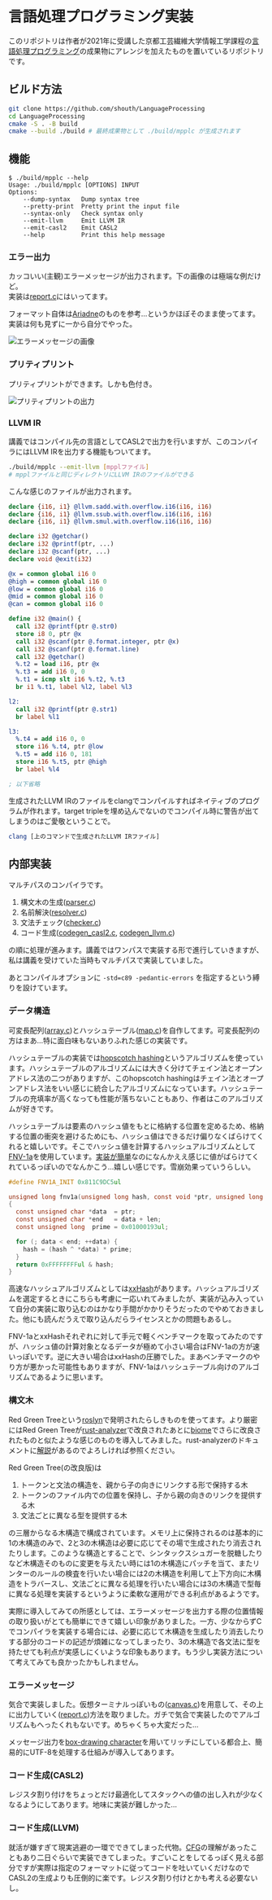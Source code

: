 # 言語処理プログラミング実装

このリポジトリは作者が2021年に受講した京都工芸繊維大学情報工学課程の[言語処理プログラミング](https://www.syllabus.kit.ac.jp/archive/?c=detail&pk=1157&schedule_code=12221202&yr=2021&sk=99&sn=%E8%A8%80%E8%AA%9E%E5%87%A6%E7%90%86%E3%83%97%E3%83%AD%E3%82%B0%E3%83%A9%E3%83%9F%E3%83%B3%E3%82%B0)の成果物にアレンジを加えたものを置いているリポジトリです。

## ビルド方法

```bash
git clone https://github.com/shouth/LanguageProcessing
cd LanguageProcessing
cmake -S . -B build
cmake --build ./build # 最終成果物として ./build/mpplc が生成されます
```

## 機能

```
$ ./build/mpplc --help
Usage: ./build/mpplc [OPTIONS] INPUT
Options:
    --dump-syntax   Dump syntax tree
    --pretty-print  Pretty print the input file
    --syntax-only   Check syntax only
    --emit-llvm     Emit LLVM IR
    --emit-casl2    Emit CASL2
    --help          Print this help message
```

### エラー出力

カッコいい(主観)エラーメッセージが出力されます。下の画像のは極端な例だけど。  
実装は[report.c](https://github.com/shouth/LanguageProcessing/blob/main/src/report.c)にはいってます。

フォーマット自体は[Ariadne](https://github.com/zesterer/ariadne)のものを参考…というかほぼそのまま使ってます。実装は何も見ずに一から自分でやった。

![エラーメッセージの画像](./img/error.png)

### プリティプリント

プリティプリントができます。しかも色付き。

![プリティプリントの出力](./img/pretty.png)

### LLVM IR

講義ではコンパイル先の言語としてCASL2で出力を行いますが、このコンパイラにはLLVM IRを出力する機能もついてます。

```bash
./build/mpplc --emit-llvm [mpplファイル]
# mpplファイルと同じディレクトリにLLVM IRのファイルができる
```

こんな感じのファイルが出力されます。

```llvm
declare {i16, i1} @llvm.sadd.with.overflow.i16(i16, i16)
declare {i16, i1} @llvm.ssub.with.overflow.i16(i16, i16)
declare {i16, i1} @llvm.smul.with.overflow.i16(i16, i16)

declare i32 @getchar()
declare i32 @printf(ptr, ...)
declare i32 @scanf(ptr, ...)
declare void @exit(i32)

@x = common global i16 0
@high = common global i16 0
@low = common global i16 0
@mid = common global i16 0
@can = common global i16 0

define i32 @main() {
  call i32 @printf(ptr @.str0)
  store i8 0, ptr @x
  call i32 @scanf(ptr @.format.integer, ptr @x)
  call i32 @scanf(ptr @.format.line)
  call i32 @getchar()
  %.t2 = load i16, ptr @x
  %.t3 = add i16 0, 0
  %.t1 = icmp slt i16 %.t2, %.t3
  br i1 %.t1, label %l2, label %l3

l2:
  call i32 @printf(ptr @.str1)
  br label %l1

l3:
  %.t4 = add i16 0, 0
  store i16 %.t4, ptr @low
  %.t5 = add i16 0, 181
  store i16 %.t5, ptr @high
  br label %l4

; 以下省略
```

生成されたLLVM IRのファイルをclangでコンパイルすればネイティブのプログラムが作れます。target tripleを埋め込んでないのでコンパイル時に警告が出てしまうのはご愛敬ということで。

```bash
clang [上のコマンドで生成されたLLVM IRファイル]
```

## 内部実装

マルチパスのコンパイラです。

1. 構文木の生成([parser.c](https://github.com/shouth/LanguageProcessing/blob/main/src/parser.c))
2. 名前解決([resolver.c](https://github.com/shouth/LanguageProcessing/blob/main/src/resolver.c))
3. 文法チェック([checker.c](https://github.com/shouth/LanguageProcessing/blob/main/src/resolver.c))
4. コード生成([codegen_casl2.c](https://github.com/shouth/LanguageProcessing/blob/main/src/codegen_casl2.c), [codegen_llvm.c](https://github.com/shouth/LanguageProcessing/blob/main/src/codegen_llvm.c))

の順に処理が進みます。講義ではワンパスで実装する形で進行していきますが、私は講義を受けていた当時もマルチパスで実装していました。

あとコンパイルオプションに `-std=c89 -pedantic-errors` を指定するという縛りを設けています。

### データ構造

可変長配列([array.c](https://github.com/shouth/LanguageProcessing/blob/main/src/array.c))とハッシュテーブル([map.c](https://github.com/shouth/LanguageProcessing/blob/main/src/map.c))を自作してます。可変長配列の方はまあ…特に面白味もないありふれた感じの実装です。

ハッシュテーブルの実装では[hopscotch hashing](https://en.wikipedia.org/wiki/Hopscotch_hashing)というアルゴリズムを使っています。ハッシュテーブルのアルゴリズムには大きく分けてチェイン法とオープンアドレス法の二つがありますが、このhopscotch hashingはチェイン法とオープンアドレス法をいい感じに統合したアルゴリズムになっています。ハッシュテーブルの充填率が高くなっても性能が落ちないこともあり、作者はこのアルゴリズムが好きです。

ハッシュテーブルは要素のハッシュ値をもとに格納する位置を定めるため、格納する位置の衝突を避けるためにも、ハッシュ値はできるだけ偏りなくばらけてくれると嬉しいです。そこでハッシュ値を計算するハッシュアルゴリズムとして[FNV-1a](https://en.wikipedia.org/wiki/Fowler%E2%80%93Noll%E2%80%93Vo_hash_function)を使用しています。[実装が簡単](https://github.com/shouth/LanguageProcessing/blob/e3d85656d52308ffc2013ce097b4423c6adeb290/src/utility.c#L28-L38)なのになんかええ感じに値がばらけてくれているっぽいのでなんかこう…嬉しい感じです。雪崩効果っていうらしい。

```c
#define FNV1A_INIT 0x811C9DC5ul

unsigned long fnv1a(unsigned long hash, const void *ptr, unsigned long len)
{
  const unsigned char *data  = ptr;
  const unsigned char *end   = data + len;
  const unsigned long  prime = 0x01000193ul;

  for (; data < end; ++data) {
    hash = (hash ^ *data) * prime;
  }
  return 0xFFFFFFFFul & hash;
}
```

高速なハッシュアルゴリズムとしては[xxHash](https://xxhash.com)があります。ハッシュアルゴリズムを選定するときにこちらも考慮に一応いれてみましたが、実装が込み入っていて自分の実装に取り込むのはかなり手間がかかりそうだったのでやめておきました。他にも読んだうえで取り込んだらライセンスとかの問題もあるし。

FNV-1aとxxHashそれぞれに対して手元で軽くベンチマークを取ってみたのですが、ハッシュ値の計算対象となるデータが極めて小さい場合はFNV-1aの方が速いっぽいです。逆に大きい場合はxxHashの圧勝でした。まあベンチマークのやり方が悪かった可能性もありますが、FNV-1aはハッシュテーブル向けのアルゴリズムであるように思います。

### 構文木

Red Green Treeという[roslyn](https://github.com/dotnet/roslyn)で発明されたらしきものを使ってます。より厳密にはRed Green Treeが[rust-analyzer](https://github.com/rust-lang/rust-analyzer)で改良されたあとに[biome](https://github.com/biomejs/biome)でさらに改良されたものと似たような感じのものを導入してみました。rust-analyzerのドキュメントに[解説](https://github.com/rust-lang/rust-analyzer/blob/master/docs/dev/syntax.md)があるのでよろしければ参照ください。

Red Green Tree(の改良版)は

1. トークンと文法の構造を、親から子の向きにリンクする形で保持する木
2. トークンのファイル内での位置を保持し、子から親の向きのリンクを提供する木
3. 文法ごとに異なる型を提供する木

の三層からなる木構造で構成されています。メモリ上に保持されるのは基本的に1の木構造のみで、2と3の木構造は必要に応じてその場で生成されたり消去されたりします。このような構造とすることで、シンタックスシュガーを脱糖したりなど木構造そのものに変更を与えたい時には1の木構造にパッチを当て、またリンターのルールの検査を行いたい場合には2の木構造を利用して上下方向に木構造をトラバースし、文法ごとに異なる処理を行いたい場合には3の木構造で型毎に異なる処理を実装するというように柔軟な運用ができる利点があるようです。

実際に導入してみての所感としては、エラーメッセージを出力する際の位置情報の取り扱いがとても簡単にできて嬉しい印象がありました。一方、少なからずCでコンパイラを実装する場合には、必要に応じて木構造を生成したり消去したりする部分のコードの記述が煩雑になってしまったり、3の木構造で各文法に型を持たせても利点が実感しにくいような印象もあります。もう少し実装方法について考えてみても良かったかもしれません。

### エラーメッセージ

気合で実装しました。仮想ターミナルっぽいもの([canvas.c](https://github.com/shouth/LanguageProcessing/blob/main/src/canvas.c))を用意して、その上に出力していく([report.c](https://github.com/shouth/LanguageProcessing/blob/main/src/report.c))方法を取りました。ガチで気合で実装したのでアルゴリズムもへったくれもないです。めちゃくちゃ大変だった…

メッセージ出力を[box-drawing character](https://en.wikipedia.org/wiki/Box-drawing_character)を用いてリッチにしている都合上、簡易的にUTF-8を処理する仕組みが導入してあります。

### コード生成(CASL2)

レジスタ割り付けをちょっとだけ最適化してスタックへの値の出し入れが少なくなるようにしてあります。地味に実装が難しかった…

### コード生成(LLVM)

就活が嫌すぎて現実逃避の一環でできてしまった代物。[CFG](https://en.wikipedia.org/wiki/Control-flow_graph)の理解があったこともあり二日ぐらいで実装できてしまった。すごいことをしてるっぽく見える部分ですが実際は指定のフォーマットに従ってコードを吐いていくだけなのでCASL2の生成よりも圧倒的に楽です。レジスタ割り付けとかも考える必要ないし。
